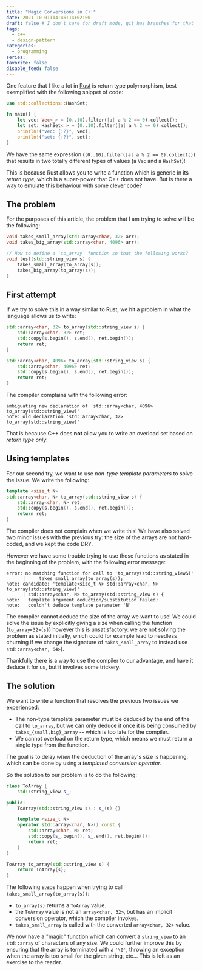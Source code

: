 ```yaml
---
title: "Magic Conversions in C++"
date: 2021-10-01T14:46:14+02:00
draft: false # I don't care for draft mode, git has branches for that
tags:
  - c++
  - design-pattern
categories:
  - programming
series:
favorite: false
disable_feed: false
---
```


One feature that I like a lot in [Rust][rust-lang] is return type polymorphism,
best exemplified with the following snippet of code:

```rust
use std::collections::HashSet;

fn main() {
    let vec: Vec<_> = (0..10).filter(|a| a % 2 == 0).collect();
    let set: HashSet<_> = (0..10).filter(|a| a % 2 == 0).collect();
    println!("vec: {:?}", vec);
    println!("set: {:?}", set); 
}
```

We have the same expression (`(0..10).filter(|a| a % 2 == 0).collect()`) that
results in two totally different types of values (a `Vec` and a `HashSet`)!

This is because Rust allows you to write a function which is generic in its
*return type*, which is a super-power that C++ does not have. But is there a way
to emulate this behaviour with some clever code?

[rust-lang]: https://rust-lang.org/
<!--more-->

## The problem

For the purposes of this article, the problem that I am trying to solve will be
the following:

```c++
void takes_small_array(std::array<char, 32> arr);
void takes_big_array(std::array<char, 4096> arr);

// How to define a `to_array` function so that the following works?
void test(std::string_view s) {
    takes_small_array(to_array(s));
    takes_big_array(to_array(s));
}
```

## First attempt

If we try to solve this in a way similar to Rust, we hit a problem in what the
language allows us to write:

```c++
std::array<char, 32> to_array(std::string_view s) {
    std::array<char, 32> ret;
    std::copy(s.begin(), s.end(), ret.begin());
    return ret;
}

std::array<char, 4096> to_array(std::string_view s) {
    std::array<char, 4096> ret;
    std::copy(s.begin(), s.end(), ret.begin());
    return ret;
}
```

The compiler complains with the following error:

```none
ambiguating new declaration of 'std::array<char, 4096> to_array(std::string_view)'
note: old declaration 'std::array<char, 32> to_array(std::string_view)'
```

That is because C++ does **not** allow you to write an overload set based on
*return type only*.

## Using templates

For our second try, we want to use *non-type template parameters* to solve the
issue. We write the following:

```c++
template <size_t N>
std::array<char, N> to_array(std::string_view s) {
    std::array<char, N> ret;
    std::copy(s.begin(), s.end(), ret.begin());
    return ret;
}
```

The compiler does not complain when we write this! We have also solved two minor
issues with the previous try: the size of the arrays are not hard-coded, and we
kept the code DRY.

However we have some trouble trying to use those functions as stated in the
beginning of the problem, with the following error message:

```none
error: no matching function for call to 'to_array(std::string_view&)'
      |     takes_small_array(to_array(s));
note: candidate: 'template<size_t N> std::array<char, N> to_array(std::string_view)'
      | std::array<char, N> to_array(std::string_view s) {
note:   template argument deduction/substitution failed:
note:   couldn't deduce template parameter 'N'
```

The compiler cannot deduce the size of the array we want to use! We could solve
the issue by explicitly giving a size when calling the function
(`to_array<32>(s)`) however this is unsatisfactory: we are not solving the
problem as stated initially, which could for example lead to needless churning
if we change the signature of `takes_small_array` to instead use
`std::array<char, 64>`).

Thankfully there is a way to use the compiler to our advantage, and have it
deduce it for us, but it involves some trickery.

## The solution

We want to write a function that resolves the previous two issues we
experienced:

* The non-type template parameter must be deduced by the end of the call to
`to_array`, but we can only deduce it once it is being consumed by
`takes_{small,big}_array` -- which is too late for the compiler.
* We cannot overload on the return type, which means we must return a single
type from the function.

The goal is to delay *when* the deduction of the array's size is happening,
which can be done by using a *templated conversion operator*.

So the solution to our problem is to do the following:

```c++
class ToArray {
    std::string_view s_;

public:
    ToArray(std::string_view s) : s_(s) {}

    template <size_t N>
    operator std::array<char, N>() const {
        std::array<char, N> ret;
        std::copy(s_.begin(), s_.end(), ret.begin());
        return ret;
    }
}

ToArray to_array(std::string_view s) {
    return ToArray{s};
}
```

The following steps happen when trying to call `takes_small_array(to_array(s))`:

* `to_array(s)` returns a `ToArray` value.
* the `ToArray` value is not an `array<char, 32>`, but has an implicit
conversion operator, which the compiler invokes.
* `takes_small_array` is called with the converted `array<char, 32>` value.

We now have a "magic" function which can convert a `string_view` to an
`std::array` of characters of any size. We could further improve this by
ensuring that the array is terminated with a `'\0'`, throwing an exception when
the array is too small for the given string, etc... This is left as an exercise
to the reader.
